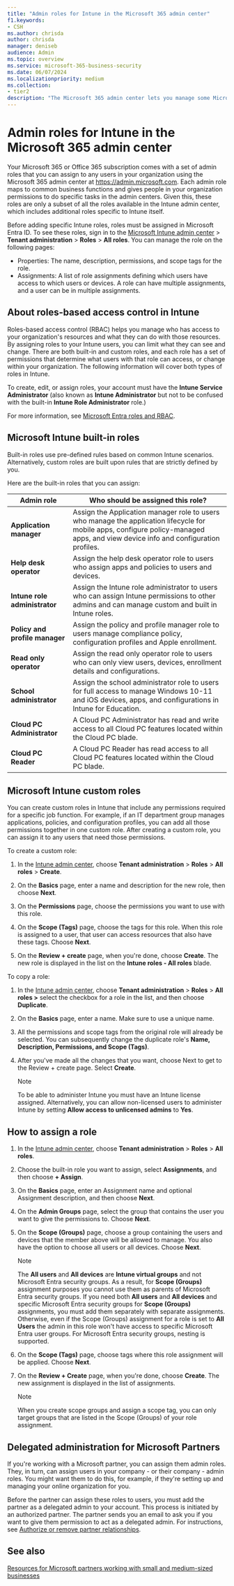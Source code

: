 ```yaml
---
title: "Admin roles for Intune in the Microsoft 365 admin center"
f1.keywords:
- CSH
ms.author: chrisda
author: chrisda
manager: deniseb
audience: Admin
ms.topic: overview
ms.service: microsoft-365-business-security
ms.date: 06/07/2024
ms.localizationpriority: medium
ms.collection:
- tier2
description: "The Microsoft 365 admin center lets you manage some Microsoft Intune roles, which map to business functions and give permissions to do specific tasks."
---
```


# Admin roles for Intune in the Microsoft 365 admin center

Your Microsoft 365 or Office 365 subscription comes with a set of admin roles that you can assign to any users in your organization using the Microsoft 365 admin center at <https://admin.microsoft.com>. Each admin role maps to common business functions and gives people in your organization permissions to do specific tasks in the admin centers. Given this, these roles are only a subset of all the roles available in the Intune admin center, which includes additional roles specific to Intune itself.

Before adding specific Intune roles, roles must be assigned in Microsoft Entra ID. To see these roles, sign in to the [Microsoft Intune admin center](https://go.microsoft.com/fwlink/?linkid=2109431) \> **Tenant administration** \> **Roles** \> **All roles**. You can manage the role on the following pages:

- Properties: The name, description, permissions, and scope tags for the role.
- Assignments: A list of role assignments defining which users have access to which users or devices. A role can have multiple assignments, and a user can be in multiple assignments.

## About roles-based access control in Intune

Roles-based access control (RBAC) helps you manage who has access to your organization's resources and what they can do with those resources. By assigning roles to your Intune users, you can limit what they can see and change. There are both built-in and custom roles, and each role has a set of permissions that determine what users with that role can access, or change within your organization. The following information will cover both types of roles in Intune.

To create, edit, or assign roles, your account must have the **Intune Service Administrator** (also known as **Intune Administrator** but not to be confused with the built-in **Intune Role Administrator** role.)

For more information, see [Microsoft Entra roles and RBAC](/azure/active-directory/roles/permissions-reference).

## Microsoft Intune built-in roles

Built-in roles use pre-defined rules based on common Intune scenarios. Alternatively, custom roles are built upon rules that are strictly defined by you.

Here are the built-in roles that you can assign:

|Admin role|Who should be assigned this role?|
|---|---|
|**Application manager**|Assign the Application manager role to users who manage the application lifecycle for mobile apps, configure policy-managed apps, and view device info and configuration profiles.|
|**Help desk operator**|Assign the help desk operator role to users who assign apps and policies to users and devices.|
|**Intune role administrator**|Assign the Intune role administrator to users who can assign Intune permissions to other admins and can manage custom and built in Intune roles.|
|**Policy and profile manager**|Assign the policy and profile manager role to users manage compliance policy, configuration profiles and Apple enrollment.|
|**Read only operator**|Assign the read only operator role to users who can only view users, devices, enrollment details and configurations.|
|**School administrator**|Assign the school administrator role to users for full access to manage Windows 10-11 and iOS devices, apps, and configurations in Intune for Education.|
|**Cloud PC Administrator**|A Cloud PC Administrator has read and write access to all Cloud PC features located within the Cloud PC blade.|
|**Cloud PC Reader**|A Cloud PC Reader has read access to all Cloud PC features located within the Cloud PC blade.|

## Microsoft Intune custom roles

You can create custom roles in Intune that include any permissions required for a specific job function. For example, if an IT department group manages applications, policies, and configuration profiles, you can add all those permissions together in one custom role. After creating a custom role, you can assign it to any users that need those permissions.

To create a custom role:

1. In the [Intune admin center](https://intune.microsoft.com), choose **Tenant administration** > **Roles** > **All roles** > **Create**.

1. On the **Basics** page, enter a name and description for the new role, then choose **Next**.

1. On the **Permissions** page, choose the permissions you want to use with this role.

1. On the **Scope (Tags)** page, choose the tags for this role. When this role is assigned to a user, that user can access resources that also have these tags. Choose **Next**.

1. On the **Review + create** page, when you're done, choose **Create**. The new role is displayed in the list on the **Intune roles - All roles** blade.

To copy a role:

1. In the [Intune admin center](https://intune.microsoft.com), choose **Tenant administration** > **Roles** > **All roles >** select the checkbox for a role in the list, and then choose **Duplicate**.

1. On the **Basics** page, enter a name. Make sure to use a unique name.

1. All the permissions and scope tags from the original role will already be selected. You can subsequently change the duplicate role's **Name, Description, Permissions, and Scope (Tags)**.

1. After you've made all the changes that you want, choose Next to get to the Review + create page. Select **Create**.

   > [!NOTE]
   > To be able to administer Intune you must have an Intune license assigned. Alternatively, you can allow non-licensed users to administer Intune by setting **Allow access to unlicensed admins** to **Yes**.

## How to assign a role

1. In the [Intune admin center](https://intune.microsoft.com), choose **Tenant administration** > **Roles** > **All roles**.

2. Choose the built-in role you want to assign, select **Assignments**, and then choose **+ Assign**.

3. On the **Basics** page, enter an Assignment name and optional Assignment description, and then choose **Next**.

4. On the **Admin Groups** page, select the group that contains the user you want to give the permissions to. Choose **Next**.

5. On the **Scope (Groups)** page, choose a group containing the users and devices that the member above will be allowed to manage. You also have the option to choose all users or all devices. Choose **Next**.

   > [!NOTE]
   > The **All users** and **All devices** are **Intune virtual groups** and not Microsoft Entra security groups. As a result, for **Scope (Groups)** assignment purposes you cannot use them as parents of Microsoft Entra security groups. If you need both **All users** and **All devices** and specific Microsoft Entra security groups for **Scope (Groups)** assignments, you must add them separately with separate assignments. Otherwise, even if the Scope (Groups) assignment for a role is set to **All Users** the admin in this role won't have access to specific Microsoft Entra user groups. For Microsoft Entra security groups, nesting is supported.

6. On the **Scope (Tags)** page, choose tags where this role assignment will be applied. Choose **Next**.

7. On the **Review + Create** page, when you're done, choose **Create**. The new assignment is displayed in the list of assignments.

   > [!NOTE]
   > When you create scope groups and assign a scope tag, you can only target groups that are listed in the Scope (Groups) of your role assignment.

## Delegated administration for Microsoft Partners

If you're working with a Microsoft partner, you can assign them admin roles. They, in turn, can assign users in your company - or their company - admin roles. You might want them to do this, for example, if they're setting up and managing your online organization for you.

Before the partner can assign these roles to users, you must add the partner as a delegated admin to your account. This process is initiated by an authorized partner. The partner sends you an email to ask you if you want to give them permission to act as a delegated admin. For instructions, see [Authorize or remove partner relationships](../admin/misc/add-partner.md).

## See also

[Resources for Microsoft partners working with small and medium-sized businesses](../security/defender-business/mdb-partners.md)
